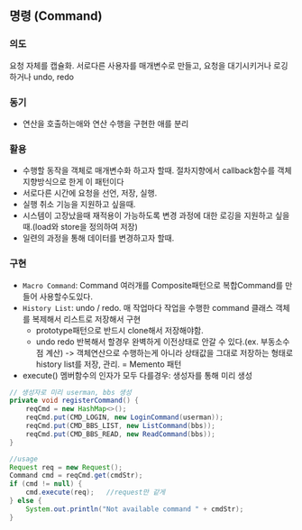 ## 명령 (Command)

### 의도
요청 자체를 캡슐화. 서로다른 사용자를 매개변수로 만들고, 요청을 대기시키거나 로깅하거나 undo, redo

### 동기
- 연산을 호출하는애와 연산 수행을 구현한 애를 분리

### 활용
- 수행할 동작을 객체로 매개변수화 하고자 할때. 절차지향에서 callback함수를 객체지향방식으로 한게 이 패턴이다
- 서로다른 시간에 요청을 선언, 저장, 실행.
- 실행 취소 기능을 지원하고 싶을때.
- 시스템이 고장났을때 재적용이 가능하도록 변경 과정에 대한 로깅을 지원하고 싶을때.(load와 store을 정의하여 저장)
- 일련의 과정을 통해 데이터를 변경하고자 할때.


### 구현
- `Macro Command`: Command 여러개를 Composite패턴으로 복합Command를 만들어 사용할수도있다.
- `History List`: undo / redo. 매 작업마다 작업을 수행한 command 클래스 객체를 복제해서 리스트로 저장해서 구현
  - prototype패턴으로 반드시 clone해서 저장해야함.
  - undo redo 반복해서 할경우 완벽하게 이전상태로 안갈 수 있다.(ex. 부동소수점 계산) -> 객체연산으로 수행하는게 아니라 상태값을 그대로 저장하는 형태로 history list를 저장, 관리. = Memento 패턴
- execute() 멤버함수의 인자가 모두 다를경우: 생성자를 통해 미리 생성
```java
// 생성자로 미리 userman, bbs 생성
private void registerCommand() {
    reqCmd = new HashMap<>();
    reqCmd.put(CMD_LOGIN, new LoginCommand(userman));
    reqCmd.put(CMD_BBS_LIST, new ListCommand(bbs));
    reqCmd.put(CMD_BBS_READ, new ReadCommand(bbs));
}

//usage
Request req = new Request();
Command cmd = reqCmd.get(cmdStr);
if (cmd != null) {
    cmd.execute(req);   //request만 같게
} else {
    System.out.println("Not available command " + cmdStr);
}


```
